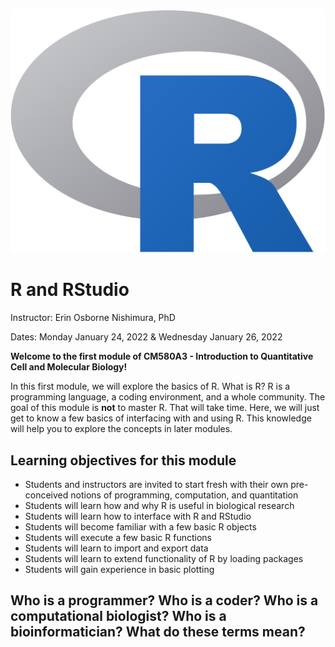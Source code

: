 ![RLogo](webContent/1200px-R_logo.svg.png)

# R and RStudio

Instructor: Erin Osborne Nishimura, PhD

Dates: Monday January 24, 2022 & Wednesday January 26, 2022

__Welcome to the first module of CM580A3 - Introduction to Quantitative Cell and Molecular Biology!__

In this first module, we will explore the basics of R. What is R? R is a programming language, a coding environment, and a whole community. The goal of this module is __not__ to master R. That will take time. Here, we will just get to know a few basics of interfacing with and using R. This knowledge will help you to explore the concepts in later modules. 


## Learning objectives for this module

  * Students and instructors are invited to start fresh with their own pre-conceived notions of programming, computation, and quantitation
  * Students will learn how and why R is useful in biological research
  * Students will learn how to interface with R and RStudio
  * Students will become familiar with a few basic R objects
  * Students will execute a few basic R functions
  * Students will learn to import and export data
  * Students will learn to extend functionality of R by loading packages
  * Students will gain experience in basic plotting

## Who is a programmer? Who is a coder? Who is a computational biologist? Who is a bioinformatician? What do these terms mean?



